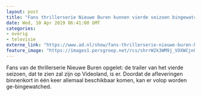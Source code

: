 ```yaml
---
layout: post
title: "Fans thrillerserie Nieuwe Buren kunnen vierde seizoen bingewatchen"
date: Wed, 10 Apr 2019 06:41:00 GMT
categories: 
- overig 
- televisie 
externe_link: "https://www.ad.nl/show/fans-thrillerserie-nieuwe-buren-kunnen-vierde-seizoen-bingewatchen~a6bfda3f/"
feature_image: "https://images1.persgroep.net/rcs/shrrW2k3WM9j_VOXWCjn8A735UU/diocontent/145221730/_fitwidth/400/?appId=21791a8992982cd8da851550a453bd7f&quality=0.7"
---
```


Fans van de thrillerserie Nieuwe Buren opgelet: de trailer van het vierde seizoen, dat te zien zal zijn op Videoland, is er. Doordat de afleveringen binnenkort in één keer allemaal beschikbaar komen, kan er volop worden ge-bingewatched.

